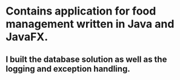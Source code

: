 # Contains application for food management written in Java and JavaFX.
## I built the database solution as well as the logging and exception handling.
